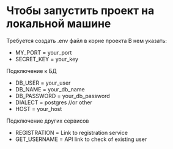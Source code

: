 # Чтобы запустить проект на локальной машине #
Требуется создать .env файл в корне проекта
В нем указать:

* MY_PORT = your_port
* SECRET_KEY = your_key

Подключение к БД
* DB_USER = your_user
* DB_NAME = your_db_name
* DB_PASSWORD = your_db_password
* DIALECT = postgres //or other
* HOST = your_host

Подключение других сервисов
* REGISTRATION = Link to registration service
* GET_USERNAME = API link to check of existing user